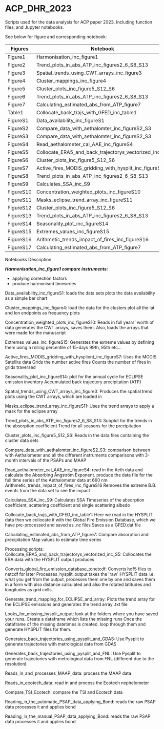 # ACP_DHR_2023

Scripts used for the data analysis for ACP paper 2023. Including function files, and Jupyter notebooks. 

See below for figure and corresponding notebook:

|     Figures      	|     Notebook                                                 	|
|------------------	|--------------------------------------------------------------	|
|     Figure1      	|     Harmonisation_inc_figure1                                	|
|     Figure2      	|     Trend_plots_in_abs_ATP_inc_figures2_6_S8_S13             	|
|     Figure3      	|     Spatial_trends_using_CWT_arrays_inc_figure3              	|
|     Figure4      	|     Cluster_mappings_inc_figure4                             	|
|     Figure5      	|     Cluster_plots_inc_figure5_S12_S6                         	|
|     Figure6      	|     Trend_plots_in_abs_ATP_inc_figures2_6_S8_S13             	|
|     Figure7      	|     Calculating_estimated_abs_from_ATP_figure7               	|
|     Table1       	|     Collocate_back_trajs_with_GFED_inc_table1                	|
|     FigureS1     	|     Data_availability_inc_figureS1                           	|
|     FigureS2     	|     Compare_data_with_aethalomter_inc_figureS2_S3            	|
|     FigureS3     	|     Compare_data_with_aethalomter_inc_figureS2_S3            	|
|     FigureS4     	|     Read_aethalometer_cal_AAE_inc_figureS4                   	|
|     FigureS5     	|     Collocate_ERA5_and_back_trajectorys_vectorized_inc_S5    	|
|     FigureS6     	|     Cluster_plots_inc_figure5_S12_S6                         	|
|     FigureS7     	|     Active_fires_MODIS_gridding_with_hysplit_inc_figureS7    	|
|     FigureS8     	|     Trend_plots_in_abs_ATP_inc_figures2_6_S8_S13             	|
|     FigureS9     	|     Calculates_SSA_inc_S9                                    	|
|     FigureS10    	|     Concentration_weighted_plots_inc_figureS10               	|
|     FigureS11    	|     Masks_eclipse_trend_array_inc_figureS11                  	|
|     FigureS12    	|     Cluster_plots_inc_figure5_S12_S6                         	|
|     FigureS13    	|     Trend_plots_in_abs_ATP_inc_figures2_6_S8_S13             	|
|     FigureS14    	|     Seasonality_plot_inc_figureS14                           	|
|     FigureS15    	|     Extremes_values_inc_figureS15                            	|
|     FigureS16    	|     Arithmetic_trends_impact_of_fires_inc_figureS16          	|
|     FigureS17    	|     Calculating_estimated_abs_from_ATP_figure7               	|

Notebooks	Description

***Harmonisation_inc_figure1	compare instruments:***
- applying correction factors
- produce harmonised timeseries 

Data_availability_inc_figureS1:
loads the data sets
plots the data availability as a simple bar chart

Cluster_mappings_inc_figure4:
load the data for the clusters
plot all the lat and lon endpoints as frequency plots

Concentration_weighted_plots_inc_figureS10:
Reads in full years’ worth of data
generates the CWT arrays, saves them.
Also, loads the arrays that were made for the manuscript

Extremes_values_inc_figureS15:
Generates the extreme values by defining them using a rolling percentile of 15-days 99th, 95th etc...

Active_fires_MODIS_gridding_with_hysplient_inc_figureS7:
Uses the MODIS Satellite data 
Grids the number active fires
Counts the number of fires in grids traversed

Seasonality_plot_inc_figureS14:
plot for the annual cycle
for ECLIPSE emission inventory
Accumulated back trajectory precipitation (ATP) 

Spatial_trends_using_CWT_arrays_inc_figure3:
Produces the spatial trend plots using the CWT arrays, which are loaded in

Masks_eclipse_trend_array_inc_figureS11:
Uses the trend arrays to apply a mask for the eclipse array

Trend_plots_in_abs_ATP_inc_figures2_6_S8_S13:
Subplot for the trends in the absorption coefficient 
Trend for all seasons for the precipitation

Cluster_plots_inc_figure5_S12_S6:
Reads in the data files containing the cluster data sets

Compare_data_with_aethalomter_inc_figureS2_S3:
comparison between with Aethalometer and all the different instruments
comparisons with 3-month intervals of the PSAPs and MAAP

Read_aethalometer_cal_AAE_inc_figureS4:
read in the Aeth data and calculate the Absorbing Ångström Exponent. 
produce the data file for the full time series of the Aethalometer data at 660 nm
Arithmetic_trends_impact_of_fires_inc_figureS16	Removes the extreme B.B. events from the data set to see the impact

Calculates_SSA_inc_S9:
Calculates SSA
Timeseries of the absorption coefficient, scattering coefficient and single scattering albedo

Collocate_back_trajs_with_GFED_inc_table1:
Here we read in the HYSPLIT data then we collocate it with the Global Fire Emission Database, which we have pre-processed and saved as .nc files
Saves as a GFED.dat file

Calculating_estimated_abs_from_ATP_figure7:
Compare absorption and precipitation 
Map values to estimate time series

Processing scripts:	
Collocate_ERA5_and_back_trajectorys_vectorized_inc_S5:
Collocates the ERA data with the HYSPLIT output
produces

Converts_global_fire_emission_database_tonetcdf:
Converts hdf5 files to netcdf for later
Processes_hysplit_output	takes the 'raw' HYSPLIT data i.e. what you get from the output, processes them one by one and saves them in a form with also distance calculated and also the rotated latitudes and longitudes as grid cells.

Generate_trend_mapping_for_ECLIPSE_and_array:
Plots the trend array for the ECLIPSE emissions and generates the trend array .txt file

Looks_for_missing_hysplit_output:
look at the folders where you have saved your runs. 
Create a dataframe which lists the missing runs 
Once the dataframe of the missing datetimes is created.
loop through them and generate HYSPLIT files for them.  

Generates_back_trajectories_using_pysplit_and_GDAS:
Use Pysplit to generate trajectories with metrological data from GDAS

Generates_back_trajectories_using_pysplit_and_FNL:
Use Pysplit to generate trajectories with metrological data from FNL (different due to the resolution)

Reads_in_and_processes_MAAP_data:
process the MAAP data

Reads_in_ecotech_data:
read in and process the Ecotech nephelometer 

Compare_TSI_Ecotech:
compare the TSI and Ecotech data

Reading_in_the_automatic_PSAP_data_applying_Bond:
reads the raw PSAP data processes it and applies bond

Reading_in_the_manual_PSAP_data_applying_Bond:
reads the raw PSAP data processes it and applies bond


